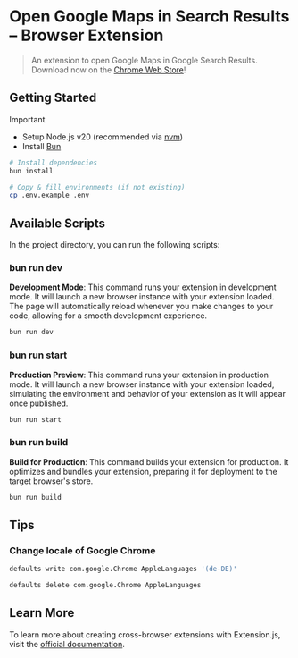 # Open Google Maps in Search Results – Browser Extension

> An extension to open Google Maps in Google Search Results. Download now on the [Chrome Web Store](https://chromewebstore.google.com/detail/google-maps-buttons-in-de/jjglhoddoklgopkbjlkpibaglohccfbp)!

## Getting Started

> [!IMPORTANT]
>
> - Setup Node.js v20 (recommended via [nvm](https://github.com/nvm-sh/nvm))
> - Install [Bun](https://bun.sh/)

```bash
# Install dependencies
bun install

# Copy & fill environments (if not existing)
cp .env.example .env
```

## Available Scripts

In the project directory, you can run the following scripts:

### bun run dev

**Development Mode**: This command runs your extension in development mode. It will launch a new browser instance with your extension loaded. The page will automatically reload whenever you make changes to your code, allowing for a smooth development experience.

```bash
bun run dev
```

### bun run start

**Production Preview**: This command runs your extension in production mode. It will launch a new browser instance with your extension loaded, simulating the environment and behavior of your extension as it will appear once published.

```bash
bun run start
```

### bun run build

**Build for Production**: This command builds your extension for production. It optimizes and bundles your extension, preparing it for deployment to the target browser's store.

```bash
bun run build
```

## Tips

### Change locale of Google Chrome

```bash
defaults write com.google.Chrome AppleLanguages '(de-DE)'

defaults delete com.google.Chrome AppleLanguages
```

## Learn More

To learn more about creating cross-browser extensions with Extension.js, visit the [official documentation](https://extension.js.org).
